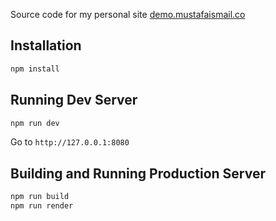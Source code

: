 Source code for my personal site [demo.mustafaismail.co](http://demo.mustafaismail.co/)

## Installation

```bash
npm install
```

## Running Dev Server

```bash
npm run dev
```
Go to `http://127.0.0.1:8080`

## Building and Running Production Server

```bash
npm run build
npm run render
```
